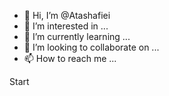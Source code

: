 - 👋 Hi, I’m @Atashafiei
- 👀 I’m interested in ...
- 🌱 I’m currently learning ...
- 💞️ I’m looking to collaborate on ...
- 📫 How to reach me ...

<!---
Atashafiei/Atashafiei is a ✨ special ✨ repository because its `README.md` (this file) appears on your GitHub profile.
You can click the Preview link to take a look at your changes.
--->
Start
